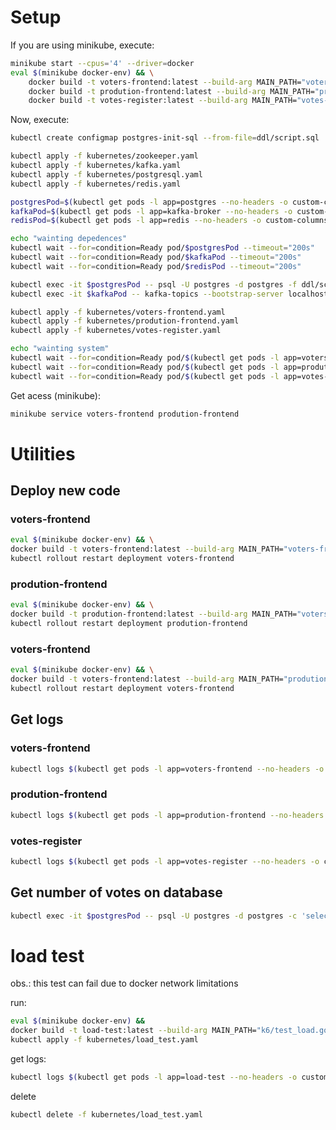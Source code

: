 # Setup 

If you are using minikube, execute:

```bash
minikube start --cpus='4' --driver=docker
eval $(minikube docker-env) && \
    docker build -t voters-frontend:latest --build-arg MAIN_PATH="voters-frontend/main.go" . && \
    docker build -t prodution-frontend:latest --build-arg MAIN_PATH="prodution-frontend/main.go" . && \
    docker build -t votes-register:latest --build-arg MAIN_PATH="votes-register/main.go" .
```

Now, execute:

```bash
kubectl create configmap postgres-init-sql --from-file=ddl/script.sql

kubectl apply -f kubernetes/zookeeper.yaml
kubectl apply -f kubernetes/kafka.yaml
kubectl apply -f kubernetes/postgresql.yaml
kubectl apply -f kubernetes/redis.yaml

postgresPod=$(kubectl get pods -l app=postgres --no-headers -o custom-columns=":metadata.name")
kafkaPod=$(kubectl get pods -l app=kafka-broker --no-headers -o custom-columns=":metadata.name")
redisPod=$(kubectl get pods -l app=redis --no-headers -o custom-columns=":metadata.name")

echo "wainting depedences"
kubectl wait --for=condition=Ready pod/$postgresPod --timeout="200s"
kubectl wait --for=condition=Ready pod/$kafkaPod --timeout="200s"
kubectl wait --for=condition=Ready pod/$redisPod --timeout="200s"

kubectl exec -it $postgresPod -- psql -U postgres -d postgres -f ddl/script.sql
kubectl exec -it $kafkaPod -- kafka-topics --bootstrap-server localhost:9092 --create --topic votes

kubectl apply -f kubernetes/voters-frontend.yaml
kubectl apply -f kubernetes/prodution-frontend.yaml
kubectl apply -f kubernetes/votes-register.yaml

echo "wainting system"
kubectl wait --for=condition=Ready pod/$(kubectl get pods -l app=voters-frontend --no-headers -o custom-columns=":metadata.name")
kubectl wait --for=condition=Ready pod/$(kubectl get pods -l app=prodution-frontend --no-headers -o custom-columns=":metadata.name")
kubectl wait --for=condition=Ready pod/$(kubectl get pods -l app=votes-register --no-headers -o custom-columns=":metadata.name")
```

Get acess (minikube):

```bash
minikube service voters-frontend prodution-frontend
```

# Utilities

## Deploy new code

### voters-frontend

```bash
eval $(minikube docker-env) && \
docker build -t voters-frontend:latest --build-arg MAIN_PATH="voters-frontend/main.go" . && \
kubectl rollout restart deployment voters-frontend
```

### prodution-frontend

```bash
eval $(minikube docker-env) && \
docker build -t prodution-frontend:latest --build-arg MAIN_PATH="voters-frontend/main.go" . && \
kubectl rollout restart deployment prodution-frontend
```

### voters-frontend

```bash
eval $(minikube docker-env) && \
docker build -t voters-frontend:latest --build-arg MAIN_PATH="prodution-frontend/main.go" . && \
kubectl rollout restart deployment voters-frontend
```

## Get logs

### voters-frontend

```bash
kubectl logs $(kubectl get pods -l app=voters-frontend --no-headers -o custom-columns=":metadata.name")
```

### prodution-frontend

```bash
kubectl logs $(kubectl get pods -l app=prodution-frontend --no-headers -o custom-columns=":metadata.name")
```

### votes-register

```bash
kubectl logs $(kubectl get pods -l app=votes-register --no-headers -o custom-columns=":metadata.name")
```

## Get number of votes on database

```bash
kubectl exec -it $postgresPod -- psql -U postgres -d postgres -c 'select count(*) from votes;'
```

# load test

obs.: this test can fail due to docker network limitations

run:

```bash
eval $(minikube docker-env) &&
docker build -t load-test:latest --build-arg MAIN_PATH="k6/test_load.go" k6/. && \
kubectl apply -f kubernetes/load_test.yaml
```

get logs:

```bash
kubectl logs $(kubectl get pods -l app=load-test --no-headers -o custom-columns=":metadata.name")
```

delete

```bash
kubectl delete -f kubernetes/load_test.yaml
```